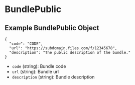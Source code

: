 # BundlePublic

## Example BundlePublic Object

```
{
  "code": "CODE",
  "url": "https://subdomain.files.com/f/12345678",
  "description": "The public description of the bundle."
}
```

* `code` (string): Bundle code
* `url` (string): Bundle url
* `description` (string): Bundle description
